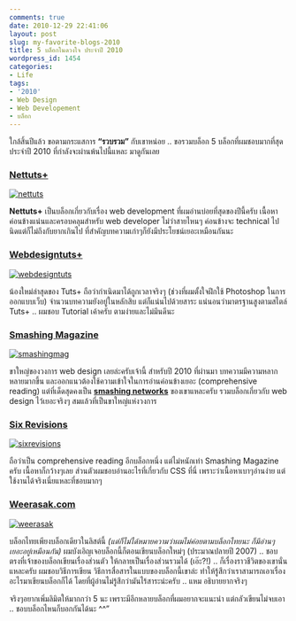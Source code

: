 ```yaml
---
comments: true
date: 2010-12-29 22:41:06
layout: post
slug: my-favorite-blogs-2010
title: 5 บล็อกในดวงใจ ประจำปี 2010
wordpress_id: 1454
categories:
- Life
tags:
- '2010'
- Web Design
- Web Developement
- บล็อก
---
```


ใกล้สิ้นปีแล้ว ขอตามกระแสการ **“รวบรวม”** กับเขาหน่อย .. ขอรวมบล็อก 5 บล็อกที่ผมชอบมากที่สุด ประจำปี 2010 ที่กำลังจะผ่านพ้นไปนี้แหละ มาดูกันเลย


### [Nettuts+](http://net.tutsplus.com/)


[![nettuts](http://files.armno.in.th/uploads/2010/12/nettuts.png)](http://net.tutsplus.com/)

**Nettuts+** เป็นบล็อกเกี่ยวกับเรื่อง web development ที่ผมอ่านบ่อยที่สุดของปีนี้ครับ เนื้อหาค่อนข้างแน่นและครอบคลุมสำหรับ web developer ไม่ว่าสายไหนๆ ค่อนข้างจะ technical ไปนิดแต่ก็ไม่ถึงกับยากเกินไป ที่สำคัญบทความเก่าๆก็ยังมีประโยชน์เยอะเหมือนกันนะ


### [Webdesigntuts+](http://webdesign.tutsplus.com/)


[![webdesigntuts](http://files.armno.in.th/uploads/2010/12/webdesigntuts.png)](http://webdesign.tutsplus.com/)

น้องใหม่ล่าสุดของ Tuts+ ถือว่ากำเนิดมาได้ถูกเวลาจริงๆ (ช่วงที่ผมตั้งใจฝึกใช้ Photoshop ในการออกแบบเว็บ) จำนวนบทความยังอยู่ในหลักสิบ แต่ก็แน่นไปด้วยสาระ แน่นอนว่ามาตรฐานสูงตามสไตล์ Tuts+ .. ผมชอบ Tutorial เค้าครับ ตามง่ายและไม่มึนดีนะ


### [Smashing Magazine](http://www.smashingmagazine.com/)


[![smashingmag](http://files.armno.in.th/uploads/2010/12/smashingmag.png)](http://www.smashingmagazine.com/)

ขาใหญ่ของวงการ web design เลยล่ะครับเจ้านี้ สำหรับปี 2010 ที่ผ่านมา บทความมีความหลากหลายมากขึ้น และออกแนวต้องใช้ความเข้าใจในการอ่านค่อนข้างเยอะ (comprehensive reading) แต่ที่เด็ดสุดคงเป็น **[smashing networks](http://www.smashingmagazine.com/network-posts/)** ของเขาแหละครับ รวมบล็อกเกี่ยวกับ web design ไว้เยอะจริงๆ สมแล้วที่เป็นขาใหญ่แห่งวงการ


### [Six Revisions](http://sixrevisions.com/)


[![sixrevisions](http://files.armno.in.th/uploads/2010/12/sixrevisions.png)](http://sixrevisions.com/)

ถือว่าเป็น comprehensive reading อีกบล็อกหนึ่ง แต่ไม่หนักเท่า Smashing Magazine ครับ เนื้อหาก็กว้างๆเลย ส่วนตัวผมชอบอ่านอะไรที่เกี่ยวกับ CSS ที่นี่ เพราะว่าเนื้อหาเบาๆอ่านง่าย แต่ใช้งานได้จริงเนี่ยแหละที่ชอบมากๆ


### [Weerasak.com](http://weerasak.com/)


[![weerasak](http://files.armno.in.th/uploads/2010/12/weerasak.png)](http://weerasak.com/)

บล็อกไทยเพียงบล็อกเดียวในลิสต์นี้ _(แต่ก็ไม่ได้หมายความว่าผมไม่ค่อยตามบล็อกไทยนะ ก็มีอ่านๆเยอะอยู่เหมือนกัน)_ ผมบังเอิญเจอบล็อกนี้ก็ตอนเขียนบล็อกใหม่ๆ (ประมาณปลายปี 2007) .. ชอบตรงที่เจ้าของบล็อกเขียนเรื่องส่วนตัว ให้กลายเป็นเรื่องส่วนรวมได้ (เอ๊ะ?!) .. ก็เรื่องราวชีวิตของเขานั่นแหละครับ ผมชอบวิธีการเขียน วิธีการสื่อสารในแบบของบล็อกนี้เขาล่ะ ทำให้รู้สึกว่าเราสามารถเอาเรื่องอะไรมาเขียนบล็อกก็ได้ โดยที่ผู้อ่านไม่รู้สึกว่ามันไร้สาระน่ะครับ .. แหม อธิบายยากจริงๆ

จริงๆอยากเพิ่มลิมิตให้มากกว่า 5 นะ เพราะมีอีกหลายบล็อกที่ผมอยากจะแนะนำ แต่กลัวเขียนไม่จบเอา .. ชอบบล็อกไหนก็บอกกันได้นะ ^^”
